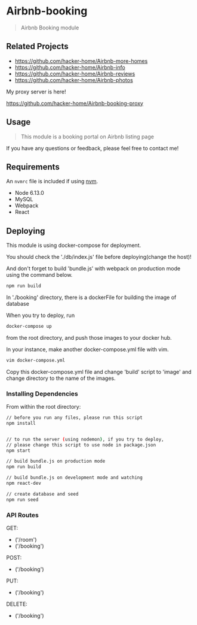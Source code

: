 # Airbnb-booking

> Airbnb Booking module

## Related Projects

  - https://github.com/hacker-home/Airbnb-more-homes
  - https://github.com/hacker-home/Airbnb-info
  - https://github.com/hacker-home/Airbnb-reviews
  - https://github.com/hacker-home/Airbnb-photos

My proxy server is here!

https://github.com/hacker-home/Airbnb-booking-proxy

## Usage

> This module is a booking portal on Airbnb listing page

If you have any questions or feedback, please feel free to contact me!

## Requirements

An `nvmrc` file is included if using [nvm](https://github.com/creationix/nvm).

- Node 6.13.0
- MySQL
- Webpack
- React


## Deploying

This module is using docker-compose for deployment.

You should check the './db/index.js' file before deploying(change the host)!

And don't forget to build 'bundle.js' with webpack on production mode using the command below.
```sh
npm run build
```

In './booking' directory, there is a dockerFile for building the image of database

When you try to deploy, run
```sh
docker-compose up
```
from the root directory, and push those images to your docker hub.

In your instance, make another docker-compose.yml file with vim.
```sh
vim docker-compose.yml
```

Copy this docker-compose.yml file and change 'build' script to 'image' and change directory to the name of the images.


### Installing Dependencies

From within the root directory:

```sh
// before you run any files, please run this script
npm install


// to run the server (using nodemon), if you try to deploy,
// please change this script to use node in package.json
npm start

// build bundle.js on production mode
npm run build

// build bundle.js on development mode and watching
npm react-dev

// create database and seed
npm run seed
```

### API Routes

GET:
- ('/room')
- ('/booking')

POST:
- ('/booking')

PUT:
- ('/booking')

DELETE:
- ('/booking')